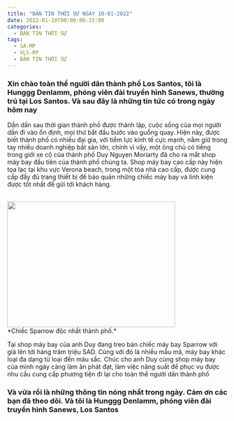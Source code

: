 ```yaml
---
title: "BẢN TIN THỜI SỰ NGÀY 10-01-2022"
date: 2022-01-10T00:00:00-15:00
categories:
  - BẢN TIN THỜI SỰ
tags:
  - SA-MP
  - VLS-RP
  - BẢN TIN THỜI SỰ
---
```

### Xin chào toàn thể người dân thành phố Los Santos, tôi là Hunggg Denlamm, phóng viên đài truyền hình Sanews, thường trú tại Los Santos. Và sau đây là những tin tức có trong ngày hôm nay
Dần dần sau thời gian thành phố được thành lập, cuộc sống của mọi người dần đi vào ổn định, mọi thứ bắt đầu bước vào guồng quay. Hiện này, được biết thành phố có nhiều đại gia, với tiềm lực kinh tế cực mạnh, nắm giữ trong tay nhiều doanh nghiệp bất sản lớn, chính vì vậy, một ông chủ có tiếng trong giới xe cộ của thành phố Duy Nguyen Moriarty đã cho ra mắt shop máy bay đầu tiên của thành phố chúng ta.
Shop máy bay cao cấp này hiện tọa lạc tại khu vực Verona beach, trong một tòa nhà cao cấp, được cung cấp đầy đủ trang thiết bị để bảo quản những chiếc máy bay và linh kiện được tốt nhất để gửi tới khách hàng.

<br />
<img src="https://raw.githubusercontent.com/nguyendang-dat/sanews/master/assets/images/post/2022-01-10/a1.webp" width="384" height="288">
<br />
*Chiếc Sparrow độc nhất thành phố.*
<br />

Tại shop máy bay của anh Duy đang treo bán chiếc máy bay Sparrow với giá lên tới hàng trăm triệu SAD. Cùng với đó là nhiều mẫu mã, máy bay khác loại đa dạng từ loại đến màu sắc.
Chúc cho anh Duy cùng shop máy bay của mình ngày càng làm ăn phát đạt, làm việc năng suất để phục vụ được nhu cầu cung cấp phương tiện đi lại cho toàn thể người dân thành phố
### Và vừa rồi là những thông tin nóng nhất trong ngày. Cảm ơn các bạn đã theo dõi. Và tôi là Hunggg Denlamm, phóng viên đài truyền hình Sanews, Los Santos
